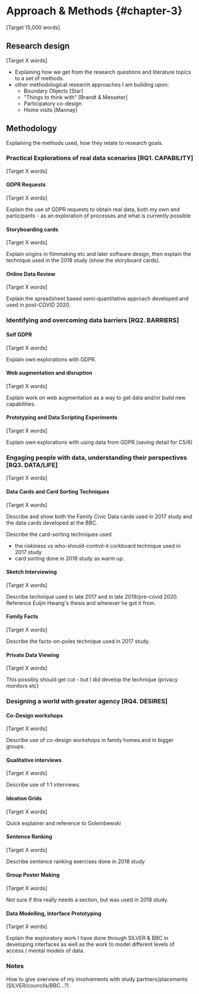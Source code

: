 Approach & Methods {#chapter-3}
=======================
[Target 15,000 words]

Research design
---------------
[Target X words]

-  Explaining how we get from the research questions and literature topics to a set of methods.
- other methodological research approaches I am building upon:
  - Boundary Objects [Star]
  - "Things to think with" [Brandt & Messeter]
  - Participatory co-design
  - Home visits [Mannay]

Methodology
-----------

Explaining the methods used, how they relate to research goals.

### Practical Explorations of real data scenarios [RQ1. CAPABILITY]
[Target X words]

#### GDPR Requests
[Target X words]

Explain the use of GDPR requests to obtain real data, both my own and participants - as an exploration of processes and what is currently possible

#### Storyboarding cards
[Target X words]

Explain origins in filmmaking etc and later software design, then explain the technique used in the 2018 study
(show the storyboard cards).

#### Online Data Review
[Target X words]

Explain the spreadsheet based semi-quantitative approach developed and used in post-COVID 2020.

### Identifying and overcoming data barriers [RQ2. BARRIERS]

#### Self GDPR
[Target X words]

Explain own explorations with GDPR.

#### Web augmentation and disruption
[Target X words]

Explain work on web augmentation as a way to get data and/or build new capabilities.

#### Prototyping and Data Scripting Experiments
[Target X words]

Explain own explorations with using data from GDPR (saving detail for C5/6)

### Engaging people with data, understanding their perspectives [RQ3. DATA/LIFE]
[Target X words]

#### Data Cards and Card Sorting Techniques
[Target X words]

Describe and show both the Family Civic Data cards used in 2017 study and the data cards developed at the BBC.

Describe the card-sorting techniques used

- the riskiness vs who-should-control-it corkboard technique used in 2017 study
- card sorting done in 2018 study as warm up.

#### Sketch Interviewing
[Target X words]

Describe technique used in late 2017 and in late 2019/pre-covid 2020. Reference Euijin Hwang's thesis and wherever he got it from.

#### Family Facts
[Target X words]

Describe the facts-on-poles technique used in 2017 study.

#### Private Data Viewing
[Target X words]

This possibly should get cut - but I did develop the technique (privacy monitors etc)

### Designing a world with greater agency [RQ4. DESIRES]

#### Co-Design workshops
[Target X words]

Describe use of co-design workshops in family homes and in bigger groups.

#### Qualitative interviews
[Target X words]

Describe use of 1:1 interviews.

#### Ideation Grids
[Target X words]

Quick explainer and reference to Golembewski

#### Sentence Ranking
[Target X words]

Describe sentence ranking exercises done in 2018 study

#### Group Poster Making
[Target X words]

Not sure if this really needs a section, but was used in 2018 study.

#### Data Modelling, Interface Prototyping
[Target X words]

Explain the exploratory work I have done through SILVER & BBC in developing interfaces as well as the work to model different levels of access / mental models of data.

### Notes
How to give overview of my involvements with study partners/placements (SILVER/councils/BBC...?)
